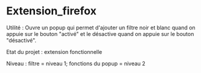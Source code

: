 # Extension_firefox
Utilité : Ouvre un popup qui permet d'ajouter un filtre noir et blanc quand on appuie sur le bouton "activé" et le désactive quand on appuie sur le bouton "désactivé".

Etat du projet : extension fonctionnelle

Niveau : filtre = niveau 1; fonctions du popup = niveau 2
